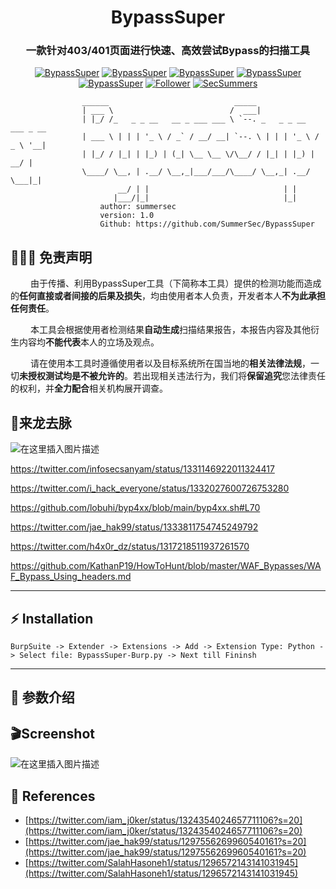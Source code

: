 <h1 align="center" >BypassSuper</h1>
<h3 align="center" >一款针对403/401页面进行快速、高效尝试Bypass的扫描工具</h3>
 <p align="center">
    <a href="https://github.com/SummerSec/BypassSuper"><img alt="BypassSuper" src="https://img.shields.io/badge/python-3.X-blueviolet"></a>
    <a href="https://github.com/SummerSec/BypassSuper"><img alt="BypassSuper" src="https://img.shields.io/github/stars/SummerSec/BypassSuper.svg"></a>
    <a href="https://github.com/SummerSec/BypassSuper"><img alt="BypassSuper" src="https://img.shields.io/badge/Bypass-Super-green"></a>
    <a href="https://github.com/SummerSec/BypassSuper"><img alt="BypassSuper" src="https://img.shields.io/badge/build-success-brightgreen"></a>
     <a href="https://github.com/SummerSec/BypassSuper"><img alt="BypassSuper" src="https://img.shields.io/github/release/SummerSec/BypassSuper.svg"></a>
     <a href="https://github.com/SummerSec"><img alt="Follower" src="https://img.shields.io/github/followers/SummerSec.svg"></a>
	<a href="https://twitter.com/SecSummers"><img alt="SecSummers" src="https://img.shields.io/twitter/follow/SecSummers.svg"></a>




```
                ______                            _____
                | ___ \                          /  ___|
                | |_/ /_   _ _ __   __ _ ___ ___ \ `--. _   _ _ __   ___ _ __
                | ___ \ | | | '_ \ / _` / __/ __| `--. \ | | | '_ \ / _ \ '__|
                | |_/ / |_| | |_) | (_| \__ \__ \/\__/ / |_| | |_) |  __/ |
                \____/ \__, | .__/ \__,_|___/___/\____/ \__,_| .__/ \___|_|
                        __/ | |                              | |
                       |___/|_|                              |_|
                    author: summersec
                    version: 1.0
                    Github: https://github.com/SummerSec/BypassSuper
````

##  👮🏻‍♀️ 免责声明

&emsp;&emsp; 由于传播、利用BypassSuper工具（下简称本工具）提供的检测功能而造成的**任何直接或者间接的后果及损失**，均由使用者本人负责，开发者本人**不为此承担任何责任**。

&emsp;&emsp; 本工具会根据使用者检测结果**自动生成**扫描结果报告，本报告内容及其他衍生内容均**不能代表**本人的立场及观点。

&emsp;&emsp; 请在使用本工具时遵循使用者以及目标系统所在国当地的**相关法律法规**，一切**未授权测试均是不被允许的**。若出现相关违法行为，我们将**保留追究**您法律责任的权利，并**全力配合**相关机构展开调查。




## :dragon:来龙去脉

![在这里插入图片描述](https://img-blog.csdnimg.cn/20201203214401315.png)



https://twitter.com/infosecsanyam/status/1331146922011324417

https://twitter.com/i_hack_everyone/status/1332027600726753280

https://github.com/lobuhi/byp4xx/blob/main/byp4xx.sh#L70

https://twitter.com/jae_hak99/status/1333811754745249792

https://twitter.com/h4x0r_dz/status/1317218511937261570

https://github.com/KathanP19/HowToHunt/blob/master/WAF_Bypasses/WAF_Bypass_Using_headers.md





---



## :zap: Installation

`BurpSuite -> Extender -> Extensions -> Add -> Extension Type: Python -> Select file: BypassSuper-Burp.py -> Next till Fininsh`



---

## :clap: 参数介绍



## :clapper:Screenshot

![在这里插入图片描述](https://img-blog.csdnimg.cn/20201203214306848.png)

## :book: References
* [https://twitter.com/iam_j0ker/status/1324354024657711106?s=20](https://twitter.com/iam_j0ker/status/1324354024657711106?s=20)
* [https://twitter.com/jae_hak99/status/1297556269960540161?s=20](https://twitter.com/jae_hak99/status/1297556269960540161?s=20)
* [https://twitter.com/SalahHasoneh1/status/1296572143141031945](https://twitter.com/SalahHasoneh1/status/1296572143141031945)
